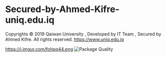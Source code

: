# Secured-by-Ahmed-Kifre-uniq.edu.iq
Copyrights © 2019 Qaiwan University , Developed by IT Team , Secured by Ahmed Kifre. All rights reserved.
https://www.uniq.edu.iq

https://i.imgur.com/fohpq44.png
<img src="https://i.imgur.com/fohpq44.png" alt="Package Quality" data-canonical-src="https://i.imgur.com/fohpq44.png" style="max-width:100%;">
